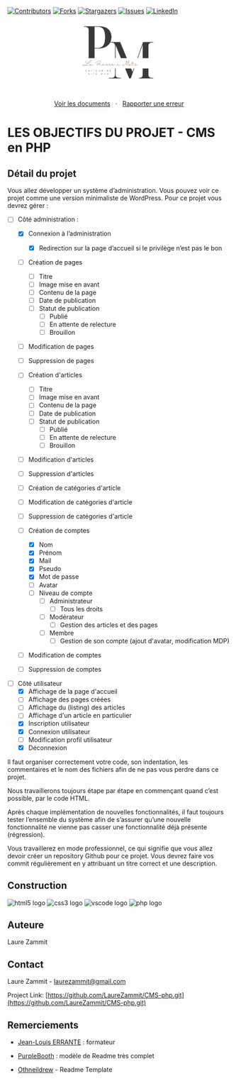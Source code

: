 [![Contributors][contributors-shield]][contributors-url]
[![Forks][forks-shield]][forks-url]
[![Stargazers][stars-shield]][stars-url]
[![Issues][issues-shield]][issues-url]
[![LinkedIn][linkedin-shield]][linkedin-url]

<div align="center">
  <a href="https://laurezammit.github.io/CMS-php/">
    <img src="uploads/logo.png" alt="Logo" width="180">
  </a>
</div>

<p align="center">
    <br>
    <a href="https://github.com/LaureZammit/CMS-php">Voir les documents</a>
    &nbsp;
    ·
    &nbsp;
    <a href="https://github.com/LaureZammit/CMS-php/issues">Rapporter une erreur</a>
</p>

# LES OBJECTIFS DU PROJET - CMS en PHP

## Détail du projet

Vous allez développer un système d’administration. Vous pouvez voir ce projet comme une version minimaliste de WordPress. Pour ce projet vous devrez gérer :

* [ ] Côté administration :
    * [x] Connexion à l’administration
        * [x] Redirection sur la page d’accueil si le privilège n’est pas le bon

    * [ ] Création de pages
        * [ ] Titre
        * [ ] Image mise en avant
        * [ ] Contenu de la page
        * [ ] Date de publication
        * [ ] Statut de publication
            * [ ] Publié
            * [ ] En attente de relecture
            * [ ] Brouillon
    * [ ] Modification de pages
    * [ ] Suppression de pages

    * [ ] Création d'articles
        * [ ] Titre
        * [ ] Image mise en avant
        * [ ] Contenu de la page
        * [ ] Date de publication
        * [ ] Statut de publication
            * [ ] Publié
            * [ ] En attente de relecture
            * [ ] Brouillon
    * [ ] Modification d'articles
    * [ ] Suppression d'articles
    * [ ] Création de catégories d'article
    * [ ] Modification de catégories d'article
    * [ ] Suppression de catégories d'article

    * [ ] Création de comptes
        * [x] Nom
        * [x] Prénom
        * [x] Mail
        * [x] Pseudo
        * [x] Mot de passe
        * [ ] Avatar
        * [ ] Niveau de compte
            * [ ] Administrateur
                * [ ] Tous les droits
            * [ ] Modérateur
                * [ ] Gestion des articles et des pages
            * [ ] Membre
                * [ ] Gestion de son compte (ajout d'avatar, modification MDP)
    * [ ] Modification de comptes
    * [ ] Suppression de comptes

* [ ] Côté utilisateur
    * [x] Affichage de la page d'accueil
    * [ ] Affichage des pages créées
    * [ ] Affichage du (listing) des articles
    * [ ] Affichage d'un article en particulier
    * [x] Inscription utilisateur
    * [x] Connexion utilisateur
    * [ ] Modification profil utilisateur
    * [x] Déconnexion

Il faut organiser correctement votre code, son indentation, les commentaires et le nom des fichiers afin de ne pas vous perdre dans ce projet.

Nous travaillerons toujours étape par étape en commençant quand c’est possible, par le code HTML.

Après chaque implémentation de nouvelles fonctionnalités, il faut toujours tester l’ensemble du système afin de s’assurer qu’une nouvelle fonctionnalité ne vienne pas casser une fonctionnalité déjà présente (régression).

Vous travaillerez en mode professionnel, ce qui signifie que vous allez devoir créer un repository Github pour ce projet. Vous devrez faire vos commit régulièrement en y attribuant un titre correct et une description.

## Construction

<img src="https://cdn.jsdelivr.net/gh/devicons/devicon/icons/html5/html5-original.svg" height="30" alt="html5 logo"  /> 
<img src="https://cdn.jsdelivr.net/gh/devicons/devicon/icons/css3/css3-original.svg" height="30" alt="css3 logo"  />
<img src="https://cdn.jsdelivr.net/gh/devicons/devicon/icons/vscode/vscode-original.svg" height="30" alt="vscode logo"  />
<img src="https://cdn.jsdelivr.net/gh/devicons/devicon/icons/php/php-original.svg" height="30" alt="php logo"  />

## Auteure

Laure Zammit

## Contact

Laure Zammit - laurezammit@gmail.com

Project Link: [https://github.com/LaureZammit/CMS-php.git](https://github.com/LaureZammit/CMS-php.git)

## Remerciements

* [Jean-Louis ERRANTE](https://www.errantecreation.com/) : formateur

* [PurpleBooth](https://github.com/PurpleBooth/a-good-readme-template) : modèle de Readme très complet
* [Othneildrew](https://github.com/othneildrew/Best-README-Template/blob/master/README.md) - Readme Template

<!-- MARKDOWN LINKS & IMAGES -->
<!-- https://www.markdownguide.org/basic-syntax/#reference-style-links -->
[contributors-shield]: https://img.shields.io/github/contributors/LaureZammit/CMS-php.svg?style=for-the-badge
[contributors-url]: https://github.com/LaureZammit/CMS-php/graphs/contributors
[forks-shield]: https://img.shields.io/github/forks/LaureZammit/CMS-php.svg?style=for-the-badge
[forks-url]: https://github.com/LaureZammit/CMS-php/forks
[stars-shield]: https://img.shields.io/github/stars/LaureZammit/CMS-php.svg?style=for-the-badge
[stars-url]: https://github.com/LaureZammit/CMS-php/stargazers
[issues-shield]: https://img.shields.io/github/issues/LaureZammit/CMS-php.svg?style=for-the-badge
[issues-url]: https://github.com/LaureZammit/CMS-php/issues

[linkedin-shield]: https://img.shields.io/badge/-LinkedIn-black.svg?style=for-the-badge&logo=linkedin&colorB=555
[linkedin-url]: https://www.linkedin.com/in/laure-zammit-84a3b3150/